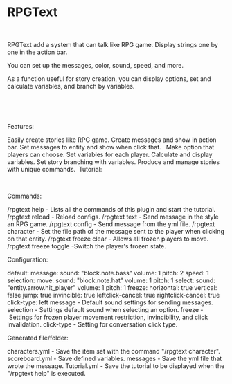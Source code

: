 # RPGText

 

RPGText add a system that can talk like RPG game. Display strings one by one in the action bar.

You can set up the messages, color, sound, speed, and more.

As a function useful for story creation, you can display options, set and calculate variables, and branch by variables.

 

 

Features:

Easily create stories like RPG game.
Create messages and show in action bar.
Set messages to entity and show when click that.  
Make option that players can choose.
Set variables for each player.
Calculate and display variables.
Set story branching with variables.
Produce and manage stories with unique commands.
 Tutorial:



 

Commands:

/rpgtext help - Lists all the commands of this plugin and start the tutorial.
/rpgtext reload - Reload configs.
/rpgtext text <player> <text> - Send message in the style an RPG game.
/rpgtext config <player> <path> - Send message from the yml file.
/rpgtext character <name> <path> - Set the file path of the message sent to the player when clicking on that entity.
/rpgtext freeze clear - Allows all frozen players to move.
/rpgtext freeze toggle <player> -Switch the player's frozen state.
 

Configuration:

default:
  message:
    sound: "block.note.bass"
    volume: 1
    pitch: 2
    speed: 1
  selection:
    move:
      sound: "block.note.hat"
      volume: 1
      pitch: 1
    select:
      sound: "entity.arrow.hit_player"
      volume: 1
      pitch: 1
  freeze:
    horizontal: true
    vertical: false
    jump: true
    invincible: true
    leftclick-cancel: true
    rightclick-cancel: true
  click-type: left
message - Default sound settings for sending messages.
selection - Settings default sound when selecting an option.
freeze - Settings for frozen player movement restriction, invincibility, and click invalidation.
click-type - Setting for conversation click type.
 

Generated file/folder:

characters.yml - Save the item set with the command "/rpgtext character".
scoreboard.yml - Save defined variables.
messages - Save the yml file that wrote the message.
Tutorial.yml - Save the tutorial to be displayed when the "/rpgtext help" is executed.
 
